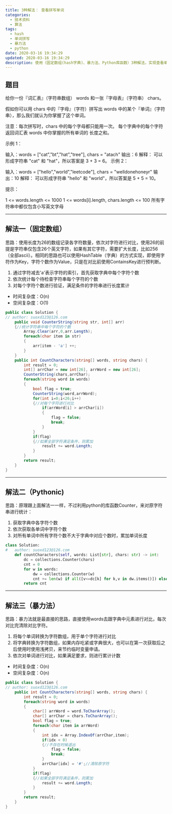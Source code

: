 ```yaml
---
title: 3种解法： 查看拼写单词
categories:
  - 技术资料
  - 算法
tags:
  - hash
  - 单词拼写
  - 暴力法
  - python
date: 2020-03-16 19:34:29
updated: 2020-03-16 19:34:29
description: 使用（固定数组(hash字典)、暴力法、Python库函数）3种解法，实现查看单词的拼写...
---
```


## 题目
给你一份『词汇表』（字符串数组） words 和一张『字母表』（字符串） chars。

假如你可以用 chars 中的『字母』（字符）拼写出 words 中的某个『单词』（字符串），那么我们就认为你掌握了这个单词。

注意：每次拼写时，chars 中的每个字母都只能用一次。
每个字典中的每个字符
返回词汇表 words 中你掌握的所有单词的 长度之和。

 

示例 1：

输入：words = ["cat","bt","hat","tree"], chars = "atach"
输出：6
解释： 
可以形成字符串 "cat" 和 "hat"，所以答案是 3 + 3 = 6。
示例 2：

输入：words = ["hello","world","leetcode"], chars = "welldonehoneyr"
输出：10
解释：
可以形成字符串 "hello" 和 "world"，所以答案是 5 + 5 = 10。
 

提示：

1 <= words.length <= 1000
1 <= words[i].length, chars.length <= 100
所有字符串中都仅包含小写英文字母


***
## 解法一（固定数组）
思路：使用长度为26的数组记录各字符数量，依次对字符进行对比，使用26的前提是字符串仅包含26个英文字符，如果有其它字符，需要扩大长度，比如256（全部ascii）。相同的思路也可以使用HashTable（字典）的方式实现，即使用字符作为Key，字符个数作为Value，只是在对比前使用ContainsKey进行预判断。
1. 通过字符减去'a'表示字符的索引，首先获取字典中每个字符个数
2. 依次统计每个待检查字符串每个字符的个数
3. 对每个字符个数进行验证，满足条件的字符串进行长度累计

* 时间复杂度：O(n)
* 空间复杂度：O(1)

```csharp
public class Solution {
// author: suoxd123@126.com
    public void CounterString(string str, int[] arr)
    {//统计字符串中每个字符的个数
        Array.Clear(arr,0,arr.Length);
        foreach(char item in str)
        {
            arr[item - 'a'] ++;
        }
    }
    public int CountCharacters(string[] words, string chars) {
        int result = 0;
        int[] arrChar = new int[26], arrWord = new int[26];
        CounterString(chars,arrChar);
        foreach(string word in words)
        {
            bool flag = true;
            CounterString(word,arrWord);
            for(int i=0;i<26;i++)
            {//对每个字符进行对比
                if(arrWord[i] > arrChar[i])
                {
                    flag = false;
                    break;
                }
            }
            if(flag)
            {//如果全部字符满足条件，则累加
                result += word.Length;
            }
        }
        return result;
    }
}
```

***
## 解法二（Pythonic)
思路：原理跟上面解法一一样，不过利用python的库函数Counter，来对原字符串进行统计：
1. 获取字典中各字符个数
2. 依次获取各单词中字符个数
3. 对所有单词中所有字符个数不大于字典中对应个数时，累加单词长度

```python
class Solution:
#   author: suoxd123@126.com
    def countCharacters(self, words: List[str], chars: str) -> int:
        dc = collections.Counter(chars)
        cnt = 0
        for w in words:
            dw = collections.Counter(w)
            cnt += len(w) if all([v<=dc[k] for k,v in dw.items()]) else 0
        return cnt
```


***
## 解法三（暴力法）
思路：暴力法就是最直接的思路，直接使用words去跟字典中元素进行对比，每次对比完清除对比字符。
1. 将每个单词转换为字符数组，用于单个字符进行对比
2. 将字典转换为字符数组，如果内存吃紧或字典很大，也可以在第一次获取后之后使用时使用浅拷贝，来节约临时变量申请。
3. 依次对单词进行对比，如果满足要求，则进行累计计数
* 时间复杂度：O(n)
* 空间复杂度：O(n)
```csharp
public class Solution {
// author: suoxd123@126.com
    public int CountCharacters(string[] words, string chars) {
        int result = 0;
        foreach(string word in words)
        {
            char[] arrWord = word.ToCharArray();
            char[] arrChar = chars.ToCharArray();
            bool flag = true;
            foreach(char item in arrWord)
            {
                int idx = Array.IndexOf(arrChar,item);
                if(idx < 0)
                {//不存在时候退出
                    flag = false;
                    break;
                }
                arrChar[idx] = '#';//清除原字符
            }
            if(flag)
            {//如果全部字符满足条件，则累加
                result += word.Length;
            }
        }
        return result;
    }
}
```
